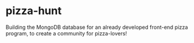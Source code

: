 # pizza-hunt
 Building the MongoDB database for an already developed front-end pizza program, to create a community for pizza-lovers!
